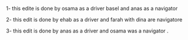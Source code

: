 1- this edite is done by osama as a driver basel and anas as a navigator

2- this edit is done by ehab as a driver and farah with dina are navigatore

3- this edit is done by anas as a driver and osama was a navigator .
